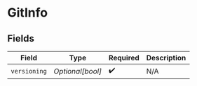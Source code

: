 # GitInfo


## Fields

| Field              | Type               | Required           | Description        |
| ------------------ | ------------------ | ------------------ | ------------------ |
| `versioning`       | *Optional[bool]*   | :heavy_check_mark: | N/A                |